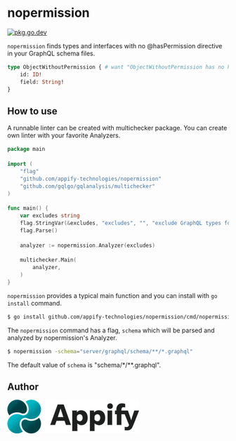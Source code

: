 # nopermission

[![pkg.go.dev][gopkg-badge]][gopkg]

`nopermission` finds types and interfaces with no @hasPermission directive in your GraphQL schema files.

```graphql
type ObjectWithoutPermission { # want "ObjectWithoutPermission has no hasPermission directive"
    id: ID!
    field: String!
}
```

## How to use

A runnable linter can be created with multichecker package.
You can create own linter with your favorite Analyzers.

```go
package main

import (
	"flag"
	"github.com/appify-technologies/nopermission"
	"github.com/gqlgo/gqlanalysis/multichecker"
)

func main() {
	var excludes string
	flag.StringVar(&excludes, "excludes", "", "exclude GraphQL types for node check. it can specify multiple values separated by `,` and it can use regex(e.g .+Connection")
	flag.Parse()

	analyzer := nopermission.Analyzer(excludes)

	multichecker.Main(
		analyzer,
	)
}
```

`nopermission` provides a typical main function and you can install with `go install` command.

```sh
$ go install github.com/appify-technologies/nopermission/cmd/nopermission@latest
```

The `nopermission` command has a flag, `schema` which will be parsed and analyzed by nopermission's Analyzer.

```sh
$ nopermission -schema="server/graphql/schema/**/*.graphql"
```

The default value of `schema` is "schema/*/**.graphql".

## Author

[![Appify Technologies, Inc.](appify-logo.png)](http://github.com/appify-technologies)

<!-- links -->
[gopkg]: https://pkg.go.dev/github.com/appify-technologies/nopermission
[gopkg-badge]: https://pkg.go.dev/badge/github.com/appify-technologies/nopermission?status.svg
